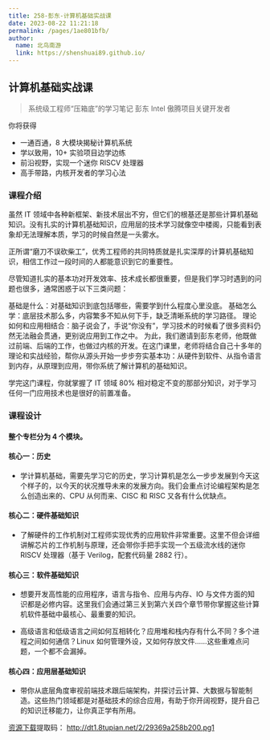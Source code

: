 ```yaml
---
title: 258-彭东-计算机基础实战课
date: 2023-08-22 11:21:18
permalink: /pages/1ae801bfb/
author: 
  name: 北鸟南游
  link: https://shenshuai89.github.io/
---
```

## 计算机基础实战课
> 系统级工程师“压箱底”的学习笔记
> 彭东  Intel 傲腾项目关键开发者

你将获得
- 一通百通，8 大模块揭秘计算机系统
- 学以致用，10+ 实验项目边学边练
- 前沿视野，实现一个迷你 RISCV 处理器
- 高手带路，内核开发者的学习心法

### 课程介绍

虽然 IT 领域中各种新框架、新技术层出不穷，但它们的根基还是那些计算机基础知识。没有扎实的计算机基础知识，应用层的技术学习就像空中楼阁，只能看到表象却无法理解本质，学习的时候自然是一头雾水。

正所谓“磨刀不误砍柴工”，优秀工程师的共同特质就是扎实深厚的计算机基础知识，相信工作过一段时间的人都能意识到它的重要性。

尽管知道扎实的基本功对开发效率、技术成长都很重要，但是我们学习时遇到的问题也很多，通常困惑于以下三类问题：

基础是什么：对基础知识到底包括哪些，需要学到什么程度心里没底。
基础怎么学：底层技术那么多，内容繁多不知从何下手，缺乏清晰系统的学习路径。
理论如何和应用相结合：脑子说会了，手说“你没有”，学习技术的时候看了很多资料仍然无法融会贯通，更别说应用到工作之中。
为此，我们邀请到彭东老师，他既做过前端、后端的工作，也做过内核的开发。在这门课里，老师将结合自己十多年的理论和实战经验，帮你从源头开始一步步夯实基本功：从硬件到软件、从指令语言到内存，从原理到应用，带你系统了解计算机的基础知识。

学完这门课程，你就掌握了 IT 领域 80% 相对稳定不变的那部分知识，对于学习任何一门应用技术也是很好的前置准备。

### 课程设计
#### 整个专栏分为 4 个模块。

#### 核心一：历史
- 学计算机基础，需要先学习它的历史，学习计算机是怎么一步步发展到今天这个样子的，以今天的状况推导未来的发展方向。我们会重点讨论编程架构是怎么创造出来的、CPU 从何而来、CISC 和 RISC 又各有什么优缺点。

#### 核心二：硬件基础知识
- 了解硬件的工作机制对工程师实现优秀的应用软件非常重要。这里不但会详细讲解芯片的工作机制与原理，还会带你手把手实现一个五级流水线的迷你 RISCV 处理器（基于 Verilog，配套代码量 2882 行）。

#### 核心三：软件基础知识
- 想要开发高性能的应用程序，语言与指令、应用与内存、IO 与文件方面的知识都是必修内容。这里我们会通过第三关到第六关四个章节带你掌握这些计算机软件基础中最核心、最重要的知识。

- 高级语言和低级语言之间如何互相转化？应用堆和栈内存有什么不同？多个进程之间如何通信？Linux 如何管理外设，又如何存放文件……这些重难点问题，一个都不会漏掉。

#### 核心四：应用层基础知识
- 带你从底层角度审视前端技术跟后端架构，并探讨云计算、大数据与智能制造。这些热门领域都是对基础技术的综合应用，有助于你开阔视野，提升自己的知识迁移能力，让你真正学有所用。

[资源下载](https://pan.baidu.com/s/1xQtcKtUAjEwlbHGtYMIILg)提取码：	http://dt1.8tupian.net/2/29369a258b200.pg1